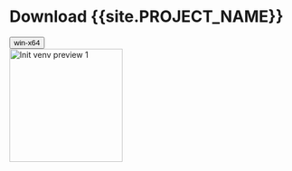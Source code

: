 # Download {{site.PROJECT_NAME}}

<div>
    <button onClick="window.href = 'https://github.com/Dev2Forge/Init-Venv/releases/'">win-x64</button>
</div>

<img width="200" src="https://private-user-images.githubusercontent.com/108991712/477232365-8b4243a0-4c83-4956-b5e6-7a02d92135bb.png?jwt=eyJ0eXAiOiJKV1QiLCJhbGciOiJIUzI1NiJ9.eyJpc3MiOiJnaXRodWIuY29tIiwiYXVkIjoicmF3LmdpdGh1YnVzZXJjb250ZW50LmNvbSIsImtleSI6ImtleTUiLCJleHAiOjE3NTU2NTY1MTMsIm5iZiI6MTc1NTY1NjIxMywicGF0aCI6Ii8xMDg5OTE3MTIvNDc3MjMyMzY1LThiNDI0M2EwLTRjODMtNDk1Ni1iNWU2LTdhMDJkOTIxMzViYi5wbmc_WC1BbXotQWxnb3JpdGhtPUFXUzQtSE1BQy1TSEEyNTYmWC1BbXotQ3JlZGVudGlhbD1BS0lBVkNPRFlMU0E1M1BRSzRaQSUyRjIwMjUwODIwJTJGdXMtZWFzdC0xJTJGczMlMkZhd3M0X3JlcXVlc3QmWC1BbXotRGF0ZT0yMDI1MDgyMFQwMjE2NTNaJlgtQW16LUV4cGlyZXM9MzAwJlgtQW16LVNpZ25hdHVyZT1mODYxOTRiY2MwZjI1ZTgzNjQxMTA3YTNjYjczOGVlMTlhZWY1MTc1MTBlMWY2MWVmNzMyMWRmZjFkZGZmNmI2JlgtQW16LVNpZ25lZEhlYWRlcnM9aG9zdCJ9.iebzXh7uqcJ0XfPnSDqFsYBy5JabKfcCfil9TiJkzAA" alt="Init venv preview 1">